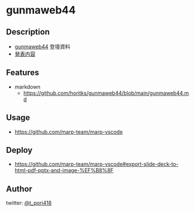 # gunmaweb44
 
## Description
- [gunmaweb44](https://gunmaweb.connpass.com/event/236295/) 登壇資料
- [発表内容](https://github.com/horitks/gunmaweb44/blob/main/gunmaweb44.md)
 
## Features
<!-- 機能 -->
- markdown
  - https://github.com/horitks/gunmaweb44/blob/main/gunmaweb44.md

## Usage
- https://github.com/marp-team/marp-vscode

## Deploy
- https://github.com/marp-team/marp-vscode#export-slide-deck-to-html-pdf-pptx-and-image-%EF%B8%8F

## Author

twitter: [@t_pori418](https://twitter.com/t_pori418)
